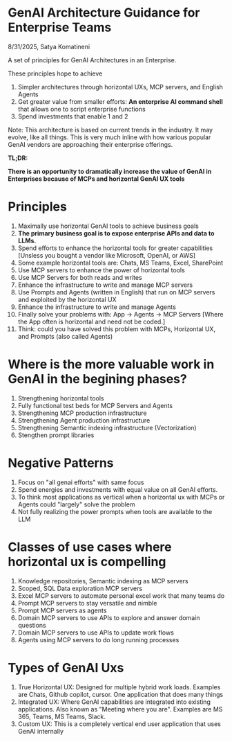 # GenAI Architecture Guidance for Enterprise Teams

8/31/2025, Satya Komatineni

A set of principles for GenAI Architectures in an Enterprise.

These principles hope to achieve

1. Simpler architectures through horizontal UXs, MCP servers, and English Agents
2. Get greater value from smaller efforts: **An enterprise AI command shell** that allows one to script enterprise functions
3. Spend investments that enable 1 and 2

Note: This architecture is based on current trends in the industry. It may evolve, like all things. This is very much inline with how various popular GenAI vendors are approaching their enterprise offerings.

**TL;DR:**

**There is an opportunity to dramatically increase the value of GenAI in Enterprises because of MCPs and horizontal GenAI UX tools**

# Principles

1. Maximally use horizontal GenAI tools to achieve business goals
2. **The primary business goal is to expose enterprise APIs and data to LLMs.**
3. Spend efforts to enhance the horizontal tools for greater capabilities [Unsless you bought a vendor like Microsoft, OpenAI, or AWS]
4. Some example horizontal tools are: Chats, MS Teams, Excel, SharePoint
5. Use MCP servers to enhance the power of horizontal tools
6. Use MCP Servers for both reads and writes
7. Enhance the infrastructure to write and manage MCP servers
8. Use Prompts and Agents (written in English) that run on MCP servers and exploited by the horizontal UX
9. Enhance the infrastructure to write and manage Agents
10. Finally solve your problems with: App -> Agents -> MCP Servers [Where the App often is horizontal and need not be coded.]
11. Think: could you have solved this problem with MCPs, Horizontal UX, and Prompts (also called Agents)

# Where is the more valuable work in GenAI in the begining phases?

1. Strengthening horizontal tools
2. Fully functional test beds for MCP Servers and Agents
3. Strengthening MCP production infrastructure
4. Strengthening Agent production infrastructure
5. Strengthening Semantic indexing infrastructure (Vectorization)
6. Stengthen prompt libraries

# Negative Patterns

1. Focus on "all genai efforts" with same focus
2. Spend energies and investments with equal value on all GenAI efforts. 
3. To think most applications as vertical when a horizontal ux with MCPs or Agents could "largely" solve the problem
4. Not fully realizing the power prompts when tools are available to the LLM

# Classes of use cases where horizontal ux is compelling

1. Knowledge repositories, Semantic indexing as MCP servers
2. Scoped, SQL Data exploration MCP servers
3. Excel  MCP servers to automate personal excel work that many teams do
4. Prompt MCP servers to stay versatile and nimble
5. Prompt MCP servers as agents
6. Domain MCP servers to use APIs to explore and answer domain questions
7. Domain MCP servers to use APIs to update work flows
8. Agents using MCP servers to do long running processes

# Types of GenAI Uxs

1. True Horizontal UX: Designed for multiple hybrid work loads. Examples are Chats, Github copilot, cursor. One application that does many things
2. Integrated UX: Where GenAI capabilities are integrated  into existing applications. Also known as "Meeting where you are". Examples are MS 365, Teams, MS Teams, Slack.
3. Custom UX: This is a completely vertical end user application that uses GenAI internally
